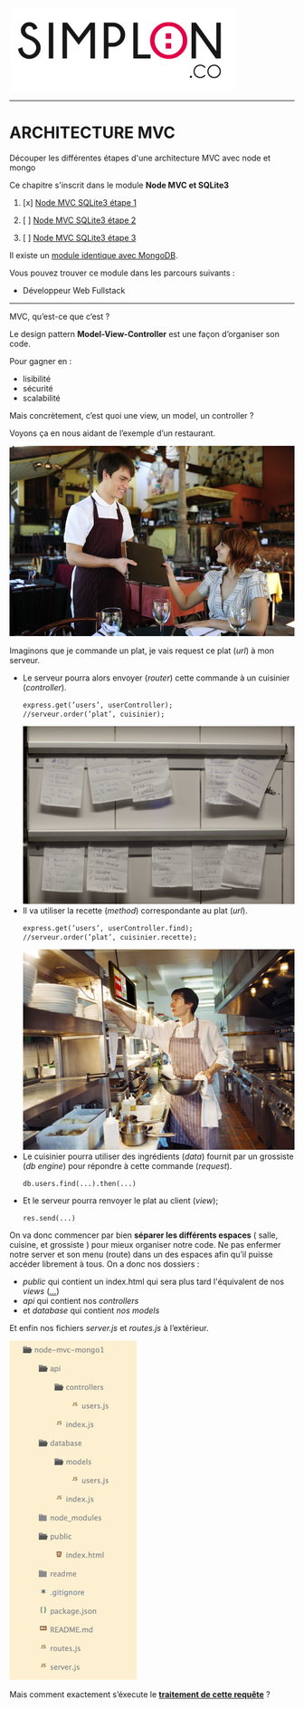 <img src="readme/simplon.jpg" width="400">

----------------------

# ARCHITECTURE MVC
Découper les différentes étapes d'une architecture MVC avec node et mongo

Ce chapitre s'inscrit dans le module **Node MVC et SQLite3**

1. [x] [Node MVC SQLite3 étape 1](https://github.com/simplonco/node-mvc-sqlite-step1)
    
2. [ ] [Node MVC SQLite3 étape 2](https://github.com/simplonco/node-mvc-sqlite-step2)
    
3. [ ] [Node MVC SQLite3 étape 3](https://github.com/simplonco/node-mvc-sqlite-step3)

Il existe un [module identique avec MongoDB](https://github.com/simplonco/node-mvc-mongodb-step1).

Vous pouvez trouver ce module dans les parcours suivants :

+ Développeur Web Fullstack

------------


MVC, qu’est-ce que c’est ?

Le design pattern **Model-View-Controller** est une façon d’organiser son code.

Pour gagner en :
+ lisibilité
+ sécurité
+ scalabilité

Mais concrètement, c’est quoi une view, un model, un controller ?

Voyons ça en nous aidant de l’exemple d’un restaurant.

![serveur](readme/serveur.jpg)

Imaginons que je commande un plat, je vais request ce plat (_url_) à mon serveur.
+ Le serveur pourra alors envoyer (_router_) cette commande à un cuisinier (_controller_).
	```
	express.get(’users’, userController);
	//serveur.order(’plat’, cuisinier);
	```
	<img src="readme/routeur.jpg" width="500">
+ Il va utiliser la recette (_method_) correspondante au plat (_url_).
	```
	express.get(’users’, userController.find);
	//serveur.order(’plat’, cuisinier.recette);
	```
	<img src="readme/commande.jpg" width="500">
+ Le cuisinier pourra utiliser des ingrédients (_data_) fournit par un grossiste (_db engine_) pour répondre à cette commande (_request_).
	```
	db.users.find(...).then(...)
	```
+ Et le serveur pourra renvoyer le plat au client (_view_);
	```
	res.send(...)
	```

On va donc commencer par bien **séparer les différents espaces** ( salle, cuisine, et grossiste ) pour mieux organiser notre code.
Ne pas enfermer notre server et son menu (route) dans un des espaces afin qu’il puisse accéder librement à tous.
On a donc nos dossiers :

+ _public_ qui contient un index.html qui sera plus tard l'équivalent de nos _views_ ([...](https://github.com/simplonco/node-mvc-sqlite-step3))
+ _api_ qui contient nos _controllers_
+ et _database_ qui contient _nos models_


Et enfin nos fichiers _server.js_ et _routes.js_ à l’extérieur. 


<img src="readme/skeleton.png" width="225">


Mais comment exactement s’éxecute le **[traitement de cette requête](https://github.com/simplonco/node-mvc-sqlite-step2)** ?

